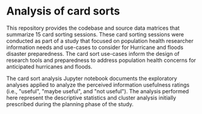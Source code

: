 # Analysis of card sorts

This repository provides the codebase and source data matrices that summarize 15 card sorting sessions. These card sorting sessions were conducted as part of a study that focused on population health researcher information needs and use-cases to consider for Hurricane and floods disaster preparedness. The card sort use-cases inform the design of research tools and preparedness to address population health concerns for anticipated hurricanes and floods.

The card sort analysis Jupyter notebook documents the exploratory analyses applied to analyze the perceived information usefulness ratings (i.e., "useful", "maybe useful", and "not useful"). The analysis performed here represent the descriptive statistics and cluster analysis initially prescribed during the planning phase of the study.
